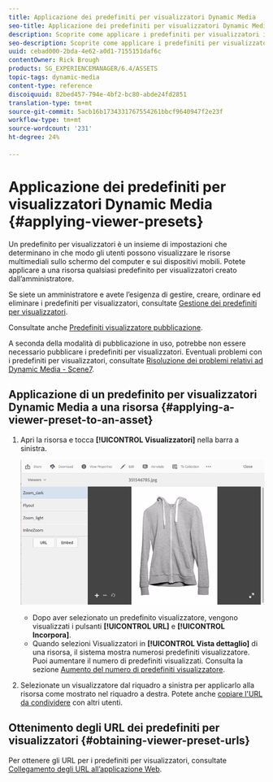 ```yaml
---
title: Applicazione dei predefiniti per visualizzatori Dynamic Media
seo-title: Applicazione dei predefiniti per visualizzatori Dynamic Media
description: Scoprite come applicare i predefiniti per visualizzatori in Dynamic Media
seo-description: Scoprite come applicare i predefiniti per visualizzatori in Dynamic Media
uuid: cebad000-2bda-4e62-a0d1-7155151daf6c
contentOwner: Rick Brough
products: SG_EXPERIENCEMANAGER/6.4/ASSETS
topic-tags: dynamic-media
content-type: reference
discoiquuid: 82bed457-794e-4bf2-bc80-abde24fd2851
translation-type: tm+mt
source-git-commit: 5acb16b1734331767554261bbcf9640947f2e23f
workflow-type: tm+mt
source-wordcount: '231'
ht-degree: 24%

---
```



# Applicazione dei predefiniti per visualizzatori Dynamic Media {#applying-viewer-presets}

Un predefinito per visualizzatori è un insieme di impostazioni che determinano in che modo gli utenti possono visualizzare le risorse multimediali sullo schermo del computer e sui dispositivi mobili. Potete applicare a una risorsa qualsiasi predefinito per visualizzatori creato dall’amministratore.

Se siete un amministratore e avete l’esigenza di gestire, creare, ordinare ed eliminare i predefiniti per visualizzatori, consultate [Gestione dei predefiniti per visualizzatori](managing-viewer-presets.md).

Consultate anche [Predefiniti visualizzatore pubblicazione](managing-viewer-presets.md#publishing-viewer-presets).

A seconda della modalità di pubblicazione in uso, potrebbe non essere necessario pubblicare i predefiniti per visualizzatori.
Eventuali problemi con i predefiniti per visualizzatori, consultate [Risoluzione dei problemi relativi ad Dynamic Media - Scene7](troubleshoot-dms7.md#viewers).

## Applicazione di un predefinito per visualizzatori Dynamic Media a una risorsa {#applying-a-viewer-preset-to-an-asset}

1. Apri la risorsa e tocca **[!UICONTROL Visualizzatori]** nella barra a sinistra.

   ![chlimage_1-104](assets/chlimage_1-104.png)

   * Dopo aver selezionato un predefinito visualizzatore, vengono visualizzati i pulsanti **[!UICONTROL URL]** e **[!UICONTROL Incorpora]**.
   * Quando selezioni Visualizzatori in **[!UICONTROL Vista dettaglio]** di una risorsa, il sistema mostra numerosi predefiniti visualizzatore. Puoi aumentare il numero di predefiniti visualizzati. Consulta la sezione [Aumento del numero di predefiniti visualizzatore](managing-viewer-presets.md).

1. Selezionate un visualizzatore dal riquadro a sinistra per applicarlo alla risorsa come mostrato nel riquadro a destra. Potete anche [copiare l&#39;URL da condividere](linking-urls-to-yourwebapplication.md) con altri utenti.

## Ottenimento degli URL dei predefiniti per visualizzatori {#obtaining-viewer-preset-urls}

Per ottenere gli URL per i predefiniti per visualizzatori, consultate [Collegamento degli URL all’applicazione Web](linking-urls-to-yourwebapplication.md).
